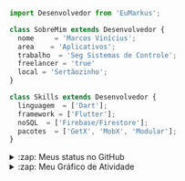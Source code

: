 ```js
import Desenvolvedor from 'EuMarkus';

class SobreMim extends Desenvolvedor {
  nome     = 'Marcos Vinícius';
  area    = 'Aplicativos';
  trabalho  = 'Seg Sistemas de Controle';
  freelancer = 'true'
  local = 'Sertãozinho';
}

class Skills extends Desenvolvedor {
  linguagem  = ['Dart'];
  framework = ['Flutter'];
  noSQL  = ['Firebase/Firestore'];
  pacotes  = ['GetX', 'MobX', 'Modular'];
}
```

<details>
  <summary>:zap: Meus status no GitHub</summary>

[![trophy](https://github-profile-trophy.vercel.app/?username=VinniciusJesus&theme=onedark&include_all_commits=true&count_private=true)](https://github-profile-trophy.vercel.app/?username=VinniciusJesus&margin-w=15&include_all_commits=true&count_private=true)
</details>

<details>
  <summary>:zap: Meu Gráfico de Atividade</summary>
  <div>
      <img src="https://activity-graph.herokuapp.com/graph?username=VinniciusJesus&theme=xcode&area=true" />
  </div>
</details>

